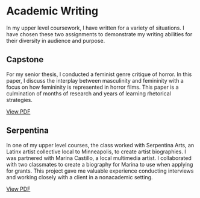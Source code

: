 # Academic Writing

In my upper level coursework, I have written for a variety of situations. I have chosen these two assignments to demonstrate my writing abilities for their diversity in audience and purpose.

## Capstone 

For my senior thesis, I conducted a feminist genre critique of horror. In this paper, I discuss the interplay between masculinity and femininity with a focus on how femininity is represented in horror films. This paper is a culmination of months of research and years of learning rhetorical strategies. 

[View PDF](https://drive.google.com/file/d/1kc2HSuFPdIuLyNtJSObEDXWXufE7cTY6/view?usp=sharing)


## Serpentina

In one of my upper level courses, the class worked with Serpentina Arts, an Latinx artist collective local to Minneapolis, to create artist biographies. I was partnered with Marina Castillo, a local multimedia artist. I collaborated with two classmates to create a biography for Marina to use when applying for grants. This project gave me valuable experience conducting interviews and working closely with a client in a nonacademic setting. 

[View PDF](https://drive.google.com/file/d/1okxgS5TVa4WJ3Bsa178C9E0AiZKzg1Yv/view?usp=sharing)
